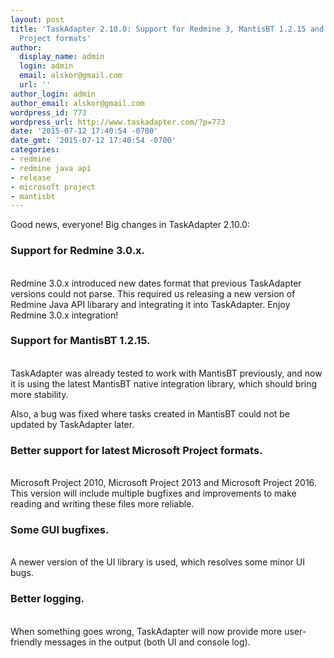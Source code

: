 ```yaml
---
layout: post
title: 'TaskAdapter 2.10.0: Support for Redmine 3, MantisBT 1.2.15 and latest Microsoft
  Project formats'
author:
  display_name: admin
  login: admin
  email: alskor@gmail.com
  url: ''
author_login: admin
author_email: alskor@gmail.com
wordpress_id: 773
wordpress_url: http://www.taskadapter.com/?p=773
date: '2015-07-12 17:40:54 -0700'
date_gmt: '2015-07-12 17:40:54 -0700'
categories:
- redmine
- redmine java api
- release
- microsoft project
- mantisbt
---
```

<p>Good news, everyone!&nbsp;Big changes in TaskAdapter 2.10.0:</p>
<h3>Support for Redmine 3.0.x.</h3><br />
Redmine 3.0.x introduced new dates format that previous TaskAdapter versions could not parse. This required us releasing a new version of Redmine Java API libarary and integrating it into TaskAdapter.&nbsp;Enjoy Redmine 3.0.x integration!</p>
<h3>Support for MantisBT 1.2.15.</h3><br />
TaskAdapter was already tested to work with MantisBT previously, and now it is using the latest MantisBT native integration library, which should bring more stability.</p>
<p>Also, a bug was fixed where tasks created in MantisBT could not be updated by TaskAdapter later.</p>
<h3>Better support for latest Microsoft Project formats.</h3><br />
Microsoft Project 2010, Microsoft Project 2013 and Microsoft Project 2016. This version will include multiple bugfixes and improvements to make reading and writing these files more reliable.</p>
<h3>Some GUI bugfixes.</h3><br />
A newer version of the UI library is used, which resolves some minor UI bugs.</p>
<h3>Better logging.</h3><br />
When something goes wrong, TaskAdapter will now provide more user-friendly messages in the output (both UI and console log).</p>
